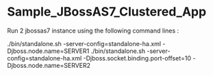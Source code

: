 # Sample_JBossAS7_Clustered_App

Run 2 jbossas7 instance using the following command lines :

./bin/standalone.sh -server-config=standalone-ha.xml -Djboss.node.name=SERVER1
./bin/standalone.sh -server-config=standalone-ha.xml -Djboss.socket.binding.port-offset=10 -Djboss.node.name=SERVER2